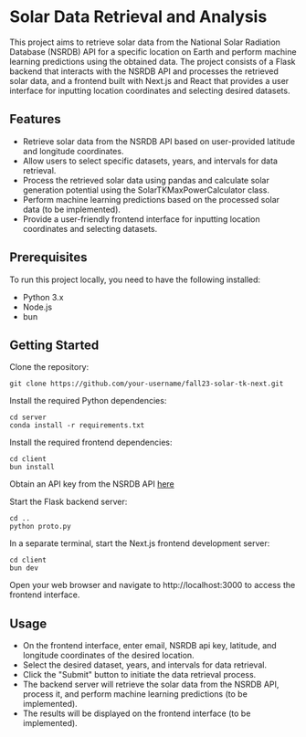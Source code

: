 # Solar Data Retrieval and Analysis

This project aims to retrieve solar data from the National Solar Radiation Database (NSRDB) API for a specific location on Earth and perform machine learning predictions using the obtained data. The project consists of a Flask backend that interacts with the NSRDB API and processes the retrieved solar data, and a frontend built with Next.js and React that provides a user interface for inputting location coordinates and selecting desired datasets.

## Features

- Retrieve solar data from the NSRDB API based on user-provided latitude and longitude coordinates.
- Allow users to select specific datasets, years, and intervals for data retrieval.
- Process the retrieved solar data using pandas and calculate solar generation potential using the SolarTKMaxPowerCalculator class.
- Perform machine learning predictions based on the processed solar data (to be implemented).
- Provide a user-friendly frontend interface for inputting location coordinates and selecting datasets.

## Prerequisites

To run this project locally, you need to have the following installed:

- Python 3.x
- Node.js
- bun 

## Getting Started

Clone the repository:

    git clone https://github.com/your-username/fall23-solar-tk-next.git

Install the required Python dependencies:

    cd server
    conda install -r requirements.txt

Install the required frontend dependencies:

    cd client
    bun install

Obtain an API key from the NSRDB API [here](https://developer.nrel.gov/signup/)

Start the Flask backend server:

    cd ..
    python proto.py

In a separate terminal, start the Next.js frontend development server:

    cd client
    bun dev

Open your web browser and navigate to http://localhost:3000 to access the frontend interface.

## Usage

- On the frontend interface, enter email, NSRDB api key, latitude, and longitude coordinates of the desired location.
- Select the desired dataset, years, and intervals for data retrieval.
- Click the "Submit" button to initiate the data retrieval process.
- The backend server will retrieve the solar data from the NSRDB API, process it, and perform machine learning predictions (to be implemented).
- The results will be displayed on the frontend interface (to be implemented).
